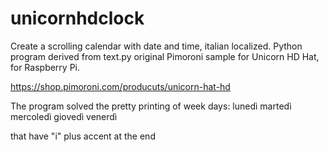# unicornhdclock
Create a scrolling calendar with date and time, italian localized.
Python program derived from text.py original Pimoroni sample for Unicorn HD Hat, for Raspberry Pi.

https://shop.pimoroni.com/producuts/unicorn-hat-hd

The program solved the pretty printing of week days:
lunedì
martedì
mercoledì
giovedì
venerdì

that have "i" plus accent at the end

